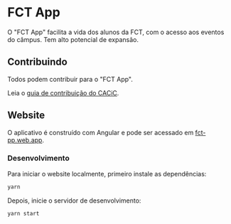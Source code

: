 # FCT App

O "FCT App" facilita a vida dos alunos da FCT, com o acesso aos eventos do câmpus. Tem alto potencial de expansão. 

## Contribuindo

Todos podem contribuir para o "FCT App".

Leia o [guia de contribuição do CACiC](https://github.com/cacic-fct/.github/blob/main/Contributing.md).

## Website

O aplicativo é construído com Angular e pode ser acessado em [fct-pp.web.app](https://fct-pp.web.app).

### Desenvolvimento

Para iniciar o website localmente, primeiro instale as dependências:

```bash
yarn
```

Depois, inicie o servidor de desenvolvimento:

```bash
yarn start
```